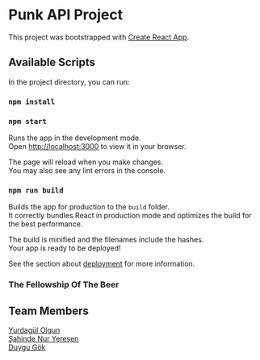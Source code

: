 # Punk API Project

This project was bootstrapped with [Create React App](https://github.com/facebook/create-react-app).

## Available Scripts

In the project directory, you can run:  

### `npm install`

### `npm start`

Runs the app in the development mode.\
Open [http://localhost:3000](http://localhost:3000) to view it in your browser.

The page will reload when you make changes.\
You may also see any lint errors in the console.

### `npm run build`

Builds the app for production to the `build` folder.\
It correctly bundles React in production mode and optimizes the build for the best performance.

The build is minified and the filenames include the hashes.\
Your app is ready to be deployed!

See the section about [deployment](https://facebook.github.io/create-react-app/docs/deployment) for more information.

### The Fellowship Of The Beer  

## Team Members

[Yurdagül Olgun](https://github.com/yurdagulOlgun)  
[Şahinde Nur Yereşen](https://github.com/nuryeresen)  
[Duygu Gök](https://github.com/dyggok)
